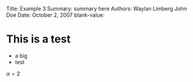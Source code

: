 Title:   Example 3
Summary: summary here
Authors: Waylan Limberg
         John Doe
Date:    October 2, 2007
blank-value: 

# This is a test

- a big
- test

$\alpha = 2$